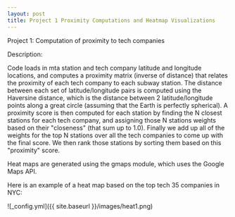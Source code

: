 ```yaml
---
layout: post
title: Project 1 Proximity Computations and Heatmap Visualizations 
---
```


Project 1: Computation of proximity to tech companies

Description:

Code loads in mta station and tech company latitude and longitude locations,
and computes a proximity matrix (inverse of distance) that relates the proximity
of each tech company to each subway station. The distance between each set of
latitude/longitude pairs is computed using the Haversine distance, which is the
distance between 2 latitude/longitude points along a great circle (assuming
that the Earth is perfectly spherical). A proximity score is then computed for
each station by finding the N closest stations for each tech company, and 
assigning those N stations weights based on their "closeness" (that sum up to 
1.0). Finally we add up all of the weights for the top N stations over all the
tech companies to come up with the final score. We then rank those stations by 
sorting them based on this "proximity" score.

Heat maps are generated using the gmaps module, which uses the Google Maps API.

Here is an example of a heat map based on the top tech 35 companies in NYC: 

![_config.yml]({{ site.baseurl }}/images/heat1.png)
